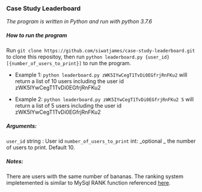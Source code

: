 ### Case Study Leaderboard
_The program is written in Python and run with python 3.7.6_

##### How to run the program
Run `git clone https://github.com/siwatjames/case-study-leaderboard.git` to clone this repositoy, then run `python leaderboard.py {user_id} [{number_of_users_to_print}]` to run the program.

- Example 1: `python leaderboard.py zWK5IYwCegT1TvDi0EGfrjRnFKu2` will return a list of 10 users including the user id zWK5IYwCegT1TvDi0EGfrjRnFKu2

- Example 2: `python leaderboard.py zWK5IYwCegT1TvDi0EGfrjRnFKu2 5` will return a list of 5 users including the user id zWK5IYwCegT1TvDi0EGfrjRnFKu2

##### Arguments:
`user_id` string : User id
`number_of_users_to_print` int: _optional _ the number of users to print. Default 10.

##### Notes:
There are users with the same number of bananas. The ranking system impletemented is similar to MySql RANK function referenced [here](https://www.sqlservertutorial.net/sql-server-window-functions/sql-server-rank-function/).